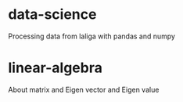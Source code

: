 # data-science
Processing data from laliga with pandas and numpy

# linear-algebra
About matrix and Eigen vector and Eigen value
